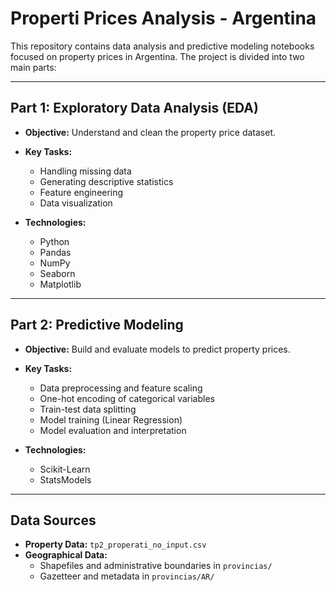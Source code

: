 # Properti Prices Analysis - Argentina

This repository contains data analysis and predictive modeling notebooks focused on property prices in Argentina. The project is divided into two main parts:

---

## Part 1: Exploratory Data Analysis (EDA)

- **Objective:** Understand and clean the property price dataset.
- **Key Tasks:**

  - Handling missing data
  - Generating descriptive statistics
  - Feature engineering
  - Data visualization

- **Technologies:**
  - Python
  - Pandas
  - NumPy
  - Seaborn
  - Matplotlib

---

## Part 2: Predictive Modeling

- **Objective:** Build and evaluate models to predict property prices.
- **Key Tasks:**

  - Data preprocessing and feature scaling
  - One-hot encoding of categorical variables
  - Train-test data splitting
  - Model training (Linear Regression)
  - Model evaluation and interpretation

- **Technologies:**
  - Scikit-Learn
  - StatsModels

---

## Data Sources

- **Property Data:** `tp2_properati_no_input.csv`
- **Geographical Data:**
  - Shapefiles and administrative boundaries in `provincias/`
  - Gazetteer and metadata in `provincias/AR/`
